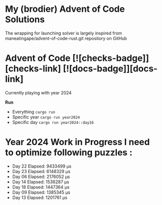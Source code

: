 # My (brodier) Advent of Code Solutions

The wrapping for launching solver is largely inspired 
from maneatingape/advent-of-code-rust.git repository on GitHub

# Advent of Code [![checks-badge]][checks-link] [![docs-badge]][docs-link]

Currently playing with year 2024 

**Run**
* Everything `cargo run`
* Specific year `cargo run year2024`
* Specific day `cargo run year2024::day16`


# Year 2024 Work in Progress I need to optimize following puzzles : 

* Day 22 Elapsed: 9433499 μs
* Day 23 Elapsed: 6148329 μs
* Day 06 Elapsed: 2176052 μs
* Day 14 Elapsed: 1536287 μs
* Day 18 Elapsed: 1447364 μs
* Day 09 Elapsed: 1385345 μs
* Day 13 Elapsed: 1201761 μs
